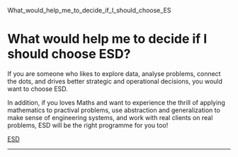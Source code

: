 What_would_help_me_to_decide_if_I_should_choose_ES



What would help me to decide if I should choose ESD?
====================================================

If you are someone who likes to explore data, analyse problems, connect the dots, and drives better strategic and operational decisions, you would want to choose ESD.

In addition, if you loves Maths and want to experience the thrill of applying mathematics to practival problems, use abstraction and generalization to make sense of engineering systems, and work with real clients on real problems, ESD will be the right programme for you too!

[ESD](https://www.sutd.edu.sg/esd/tag/esd/)

---


